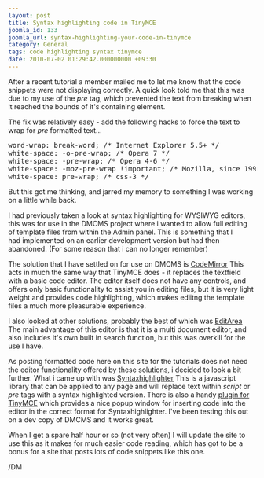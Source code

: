 ```yaml
---
layout: post
title: Syntax highlighting code in TinyMCE
joomla_id: 133
joomla_url: syntax-highlighting-your-code-in-tinymce
category: General
tags: code highlighting syntax tinymce
date: 2010-07-02 01:29:42.000000000 +09:30
---
```

<p>After a recent tutorial a member mailed me to let me know that the code snippets were not displaying correctly. A quick look told me that this was due to my use of the <em>pre</em> tag, which prevented the text from breaking when it reached the bounds of it's containing element.</p>
<p>The fix was relatively easy - add the following hacks to force the text to wrap for <em>pre</em> formatted text...</p>
<pre>word-wrap: break-word; /* Internet Explorer 5.5+ */<span style="white-space: pre;"> <br></span>white-space: -o-pre-wrap; /* Opera 7 */<span style="white-space: pre;"> <br></span>white-space: -pre-wrap; /* Opera 4-6 */<span style="white-space: pre;"> <br></span>white-space: -moz-pre-wrap !important; /* Mozilla, since 1999 */<span style="white-space: pre;"> <br></span>white-space: pre-wrap; /* css-3 */</pre>
<p>But this got me thinking, and jarred my memory to something I was working on a little while back.</p>
<p>I had previously taken a look at syntax highlighting for WYSIWYG editors, this was for use in the DMCMS project where i wanted to allow full editing of template files from within the Admin panel. This is something that I had&nbsp;implemented&nbsp;on an earlier development version but had then abandoned. (For some reason that i can no longer&nbsp;remember)</p>
<p>The solution that I have settled on for use on DMCMS is <a href="http://marijn.haverbeke.nl/codemirror/" title="http://marijn.haverbeke.nl/codemirror/">CodeMirror</a> This acts in much the same way that TinyMCE does - it replaces the textfield with a basic code editor. The editor itself does not have any controls, and offers only basic functionality to assist you in editing files, but it is very light weight and provides code highlighting, which makes ediitng the template files a much more pleasurable experience.</p>
<p>I also looked at other solutions, probably the best of which was <a href="http://www.cdolivet.com/index.php?page=editArea" title="http://www.cdolivet.com/index.php?page=editArea">EditArea</a> The main advantage of this editor is that it is a multi document editor, and also includes it's own built in search function, but this was overkill for the use I have.</p>
<p>As posting formatted code here on this site for the tutorials does not need the editor functionality offered by these solutions, i decided to look a bit further. What i came up with was <a href="http://alexgorbatchev.com/wiki/SyntaxHighlighter" title="http://alexgorbatchev.com/wiki/SyntaxHighlighter">Syntaxhighlighter</a> This is a javascript library that can be applied to any page and will replace text within <em>script</em> or <em>pre </em>tags with a syntax highlighted version. There is also a handy <a href="http://weblogs.asp.net/nawaf/archive/2008/04/10/syntaxhighlighter-plug-in-for-tinymce-3-x-wysiwyg-editor.aspx" title="http://weblogs.asp.net/nawaf/archive/2008/04/10/syntaxhighlighter-plug-in-for-tinymce-3-x-wysiwyg-editor.aspx">plugin for TinyMCE</a> which provides a nice popup window for inserting code into the editor in the correct format for Syntaxhighlighter. I've been testing this out on a dev copy of DMCMS and it works great.</p>
<p>When I get a spare half hour or so (not very often) I will update the site to use this as it makes for much easier code reading, which has got to be a bonus for a site that posts lots of code snippets like this one.</p>
<p>/DM</p>

